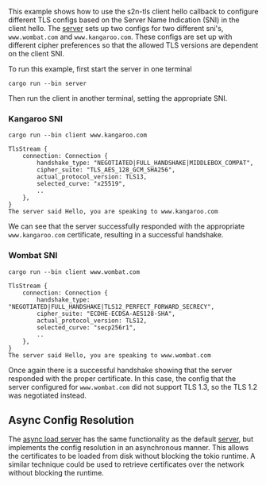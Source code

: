 This example shows how to use the s2n-tls client hello callback to configure different TLS configs based on the Server Name Indication (SNI) in the client hello. The [server](src/bin/server.rs) sets up two configs for two different sni's, `www.wombat.com` and `www.kangaroo.com`. These configs are set up with different cipher preferences so that the allowed TLS versions are dependent on the client SNI.

To run this example, first start the server in one terminal
```
cargo run --bin server
```
Then run the client in another terminal, setting the appropriate SNI.

### Kangaroo SNI
```
cargo run --bin client www.kangaroo.com
```
```
TlsStream {
    connection: Connection {
        handshake_type: "NEGOTIATED|FULL_HANDSHAKE|MIDDLEBOX_COMPAT",
        cipher_suite: "TLS_AES_128_GCM_SHA256",
        actual_protocol_version: TLS13,
        selected_curve: "x25519",
        ..
    },
}
The server said Hello, you are speaking to www.kangaroo.com
```
We can see that the server successfully responded with the appropriate `www.kangaroo.com` certificate, resulting in a successful handshake.

### Wombat SNI
```
cargo run --bin client www.wombat.com
```
```
TlsStream {
    connection: Connection {
        handshake_type: "NEGOTIATED|FULL_HANDSHAKE|TLS12_PERFECT_FORWARD_SECRECY",
        cipher_suite: "ECDHE-ECDSA-AES128-SHA",
        actual_protocol_version: TLS12,
        selected_curve: "secp256r1",
        ..
    },
}
The server said Hello, you are speaking to www.wombat.com
```
Once again there is a successful handshake showing that the server responded with the proper certificate. In this case, the config that the server configured for `www.wombat.com` did not support TLS 1.3, so the TLS 1.2 was negotiated instead.

## Async Config Resolution
The [async load server](src/bin/async_load_server.rs) has the same functionality as the default [server](src/bin/server.rs), but implements the config resolution in an asynchronous manner. This allows the certificates to be loaded from disk without blocking the tokio runtime. A similar technique could be used to retrieve certificates over the network without blocking the runtime.
